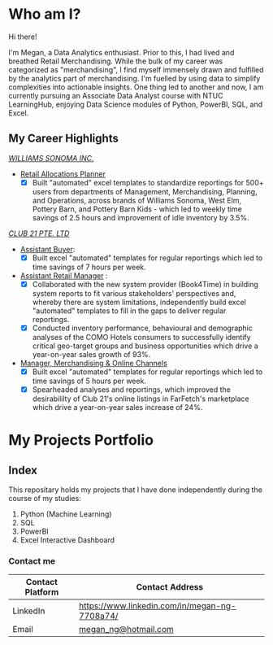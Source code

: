 # Who am I?
Hi there!

I'm Megan, a Data Analytics enthusiast. Prior to this, I had lived and breathed Retail Merchandising. While the bulk of my career was categorized as "merchandising", I find myself immensely drawn and fulfilled by the analytics part of merchandising. I'm fuelled by using data to simplify complexities into actionable insights. One thing led to another and now, I am currently pursuing an Associate Data Analyst course with NTUC LearningHub, enjoying Data Science modules of Python, PowerBI, SQL, and Excel.

## My Career Highlights
[*WILLIAMS SONOMA INC.*](http://www.williams-sonomainc.com)
* [Retail Allocations Planner](https://www.linkedin.com/in/megan-ng-7708a74) 
   - [x] Built "automated" excel templates to standardize reportings for 500+ users from departments of Management, Merchandising, Planning, and Operations, across brands of Williams Sonoma, West Elm, Pottery Barn, and Pottery Barn Kids - which led to weekly time savings of 2.5 hours and improvement of idle inventory by 3.5%.

[*CLUB 21 PTE. LTD*](https://sg.club21global.com/club21/corporate_profile)
* [Assistant Buyer](https://www.linkedin.com/in/megan-ng-7708a74):
    - [x] Built excel "automated" templates for regular reportings which led to time savings of 7 hours per week.
* [Assistant Retail Manager](https://www.linkedin.com/in/megan-ng-7708a74) :
    - [x] Collaborated with the new system provider (Book4Time) in building system reports to fit various stakeholders' perspectives and, whereby there are system limitations, independently build excel "automated" templates to fill in the gaps to deliver regular reportings.
    - [x] Conducted inventory performance, behavioural and demographic analyses of the COMO Hotels consumers to successfully identify critical geo-target groups and business opportunities which drive a year-on-year sales growth of 93%.
* [Manager, Merchandising & Online Channels](https://www.linkedin.com/in/megan-ng-7708a74) 
    - [x] Built excel "automated" templates for regular reportings which led to time savings of 5 hours per week.
    - [x] Spearheaded analyses and reportings, which improved the desirabililty of Club 21's online listings in FarFetch's marketplace which drive a year-on-year sales increase of 24%.

# My Projects Portfolio

## Index
This repositary holds my projects that I have done independently during the course of my studies:
1. Python (Machine Learning)
2. SQL
3. PowerBI
4. Excel Interactive Dashboard

### Contact me
Contact Platform | Contact Address
---------------- | ------------------
LinkedIn | https://www.linkedin.com/in/megan-ng-7708a74/
Email | megan_ng@hotmail.com







